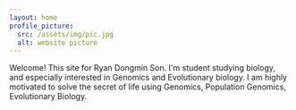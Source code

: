 ```yaml
---
layout: home
profile_picture:
  src: /assets/img/pic.jpg
  alt: website picture
---
```


<p>
  Welcome! This site for Ryan Dongmin Son. I'm student studying biology, and especially interested in Genomics and Evolutionary biology. I am highly motivated to solve the secret of life using Genomics, Population Genomics, Evolutionary Biology. 
</p>

</p>
